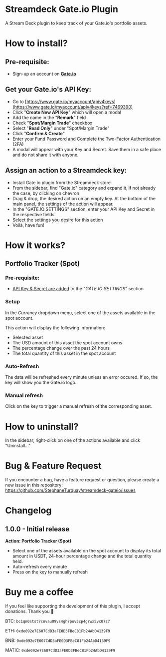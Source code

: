 # Streamdeck Gate.io Plugin 
A Stream Deck plugin to keep track of your Gate.io's portfolio assets.

# How to install?
## Pre-requisite:
* Sign-up an account on **[Gate.io](https://www.gate.io/signup/7469390)**

## Get your Gate.io's API Key:
* Go to [https://www.gate.io/myaccount/apiv4keys](https://www.gate.io/myaccount/apiv4keys?ref=7469390)
* Click "**Create New API Key**" which will open a modal
* Add the name in the "**Remark**" field
* Check "**Spot/Margin Trade**" checkbox
* Select "**Read Only**" under "Spot/Margin Trade"
* Click "**Confirm & Create**"
* Enter your Fund Password and Complete the Two-Factor Authentication (2FA)
* A modal will appear with your Key and Secret. Save them in a safe place and do not share it with anyone.

## Assign an action to a Streamdeck key:
* Install Gate.io plugin from the Streamdeck store
* From the sidebar, find "Gate.io" category and expand it, if not already the case, by clicking on chevron
* Drag & drop, the desired action on an empty key. At the bottom of the main panel, the settings of the action will appear.
* In the "GATE.IO SETTINGS" section, enter your API Key and Secret in the respective fields
* Select the settings you desire for this action
* Voilà, have fun!


# How it works?
## Portfolio Tracker (Spot)
### Pre-requisite:
* [API Key & Secret are added](#get-your-gateios-api-key) to the "*GATE.IO SETTINGS*" section

### Setup
In the *Currency* dropdown menu, select one of the assets available in the spot account.

This action will display the following information:
* Selected asset
* The USD amount of this asset the spot account owns
* The percentage change over the past 24 hours
* The total quantity of this asset in the spot account

### Auto-Refresh

The data will be refreshed every minute unless an error occured. If so, the key will show you the Gate.io logo.

### Manual refresh

Click on the key to trigger a manual refresh of the corresponding asset.


# How to uninstall?

In the sidebar, right-click on one of the actions available and click "Uninstall..."


# Bug & Feature Request

If you encounter a bug, have a feature request or question, please create a new issue in this repository: https://github.com/StephaneTurquay/streamdeck-gateio/issues

# Changelog
## 1.0.0 - Initial release
**Action: Portfolio Tracker (Spot)**
* Select one of the assets available on the spot account to display its total amount in USDT, 24-hour percentage change and the total quantity held.
* Auto-refresh every minute
* Press on the key to manually refresh

# Buy me a coffee
If you feel like supporting the development of this plugin, I accept donations. Thank you 🙏

BTC: `bc1qn0stst7cnvau09vs4gh7puv5cp4grwx5vx07z7`

ETH: `0xde092e7E607CdD3aFE0D3FBeC81Fb24AbD4139F9` 

BNB: `0xde092e7E607CdD3aFE0D3FBeC81Fb24AbD4139F9`

MATIC: `0xde092e7E607CdD3aFE0D3FBeC81Fb24AbD4139F9`

